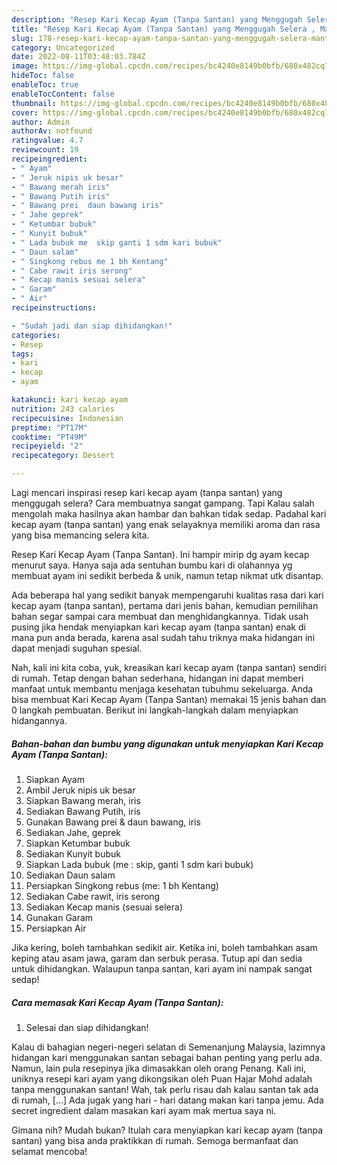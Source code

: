 ```yaml
---
description: "Resep Kari Kecap Ayam (Tanpa Santan) yang Menggugah Selera , Mantap"
title: "Resep Kari Kecap Ayam (Tanpa Santan) yang Menggugah Selera , Mantap"
slug: 178-resep-kari-kecap-ayam-tanpa-santan-yang-menggugah-selera-mantap
category: Uncategorized
date: 2022-08-11T03:48:03.784Z
image: https://img-global.cpcdn.com/recipes/bc4240e8149b0bfb/680x482cq70/kari-kecap-ayam-tanpa-santan-foto-resep-utama.jpg
hideToc: false
enableToc: true
enableTocContent: false
thumbnail: https://img-global.cpcdn.com/recipes/bc4240e8149b0bfb/680x482cq70/kari-kecap-ayam-tanpa-santan-foto-resep-utama.jpg
cover: https://img-global.cpcdn.com/recipes/bc4240e8149b0bfb/680x482cq70/kari-kecap-ayam-tanpa-santan-foto-resep-utama.jpg
author: Admin
authorAv: notfound
ratingvalue: 4.7
reviewcount: 19
recipeingredient:
- " Ayam"
- " Jeruk nipis uk besar"
- " Bawang merah iris"
- " Bawang Putih iris"
- " Bawang prei  daun bawang iris"
- " Jahe geprek"
- " Ketumbar bubuk"
- " Kunyit bubuk"
- " Lada bubuk me  skip ganti 1 sdm kari bubuk"
- " Daun salam"
- " Singkong rebus me 1 bh Kentang"
- " Cabe rawit iris serong"
- " Kecap manis sesuai selera"
- " Garam"
- " Air"
recipeinstructions:

- "Sudah jadi dan siap dihidangkan!"
categories:
- Resep
tags:
- kari
- kecap
- ayam

katakunci: kari kecap ayam 
nutrition: 243 calories
recipecuisine: Indonesian
preptime: "PT17M"
cooktime: "PT49M"
recipeyield: "2"
recipecategory: Dessert

---
```



Lagi mencari inspirasi resep kari kecap ayam (tanpa santan) yang menggugah selera? Cara membuatnya sangat gampang. Tapi Kalau salah mengolah maka hasilnya akan hambar dan bahkan tidak sedap. Padahal kari kecap ayam (tanpa santan) yang enak selayaknya memiliki aroma dan rasa yang bisa memancing selera kita.


Resep Kari Kecap Ayam (Tanpa Santan). Ini hampir mirip dg ayam kecap menurut saya. Hanya saja ada sentuhan bumbu kari di olahannya yg membuat ayam ini sedikit berbeda &amp; unik, namun tetap nikmat utk disantap.

Ada beberapa hal yang sedikit banyak mempengaruhi kualitas rasa dari kari kecap ayam (tanpa santan), pertama dari jenis bahan, kemudian pemilihan bahan segar sampai cara membuat dan menghidangkannya. Tidak usah pusing jika hendak menyiapkan kari kecap ayam (tanpa santan) enak di mana pun anda berada, karena asal sudah tahu triknya maka hidangan ini dapat menjadi suguhan spesial.


Nah, kali ini kita coba, yuk, kreasikan kari kecap ayam (tanpa santan) sendiri di rumah. Tetap dengan bahan sederhana, hidangan ini dapat memberi manfaat untuk membantu menjaga kesehatan tubuhmu sekeluarga. Anda bisa membuat Kari Kecap Ayam (Tanpa Santan) memakai 15 jenis bahan dan 0 langkah pembuatan. Berikut ini langkah-langkah dalam menyiapkan hidangannya.

<!--inarticleads1-->

##### Bahan-bahan dan bumbu yang digunakan untuk menyiapkan Kari Kecap Ayam (Tanpa Santan):

1. Siapkan  Ayam
1. Ambil  Jeruk nipis uk besar
1. Siapkan  Bawang merah, iris
1. Sediakan  Bawang Putih, iris
1. Gunakan  Bawang prei &amp; daun bawang, iris
1. Sediakan  Jahe, geprek
1. Siapkan  Ketumbar bubuk
1. Sediakan  Kunyit bubuk
1. Siapkan  Lada bubuk (me : skip, ganti 1 sdm kari bubuk)
1. Sediakan  Daun salam
1. Persiapkan  Singkong rebus (me: 1 bh Kentang)
1. Sediakan  Cabe rawit, iris serong
1. Sediakan  Kecap manis (sesuai selera)
1. Gunakan  Garam
1. Persiapkan  Air


Jika kering, boleh tambahkan sedikit air. Ketika ini, boleh tambahkan asam keping atau asam jawa, garam dan serbuk perasa. Tutup api dan sedia untuk dihidangkan. Walaupun tanpa santan, kari ayam ini nampak sangat sedap! 

<!--inarticleads2-->

##### Cara memasak Kari Kecap Ayam (Tanpa Santan):


1. Selesai dan siap dihidangkan!

Kalau di bahagian negeri-negeri selatan di Semenanjung Malaysia, lazimnya hidangan kari menggunakan santan sebagai bahan penting yang perlu ada. Namun, lain pula resepinya jika dimasakkan oleh orang Penang. Kali ini, uniknya resepi kari ayam yang dikongsikan oleh Puan Hajar Mohd adalah tanpa menggunakan santan! Wah, tak perlu risau dah kalau santan tak ada di rumah, […] Ada jugak yang hari - hari datang makan kari tanpa jemu. Ada secret ingredient dalam masakan kari ayam mak mertua saya ni. 

Gimana nih? Mudah bukan? Itulah cara menyiapkan kari kecap ayam (tanpa santan) yang bisa anda praktikkan di rumah. Semoga bermanfaat dan selamat mencoba!
